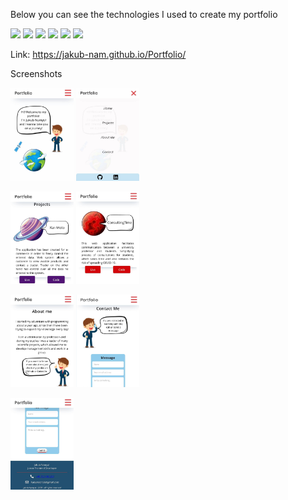 Below you can see the technologies I used to create my portfolio

<img src='https://img.shields.io/static/v1.svg?label=&message=Javascript&color=EFD81D'> <img src='https://img.shields.io/static/v1.svg?label=&message=Sass&color=CF649A'> <img src='https://img.shields.io/static/v1.svg?label=&message=npm&color=C23435'> <img src='https://img.shields.io/static/v1.svg?label=&message=gulp&color=CF4D4D'> <img src='https://img.shields.io/static/v1.svg?label=&message=gimp&color=575141'> <img src='https://img.shields.io/static/v1.svg?label=&message=Figma&color=000000'>

Link: https://jakub-nam.github.io/Portfolio/

Screenshots

<img src='images/mobile/first-view.jpg' width="20%">   <img src='images/mobile/menu.jpg' width="20%">  

<img src='images/mobile/saturn.jpg' width="20%">   <img src='images/mobile/mars.jpg' width="20%"> 

<img src='images/mobile/about.jpg' width="20%">  <img src='images/mobile/contact.PNG' width="20%">  

<img src='images/mobile/footer.jpg' width="20%"> 
